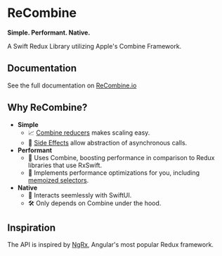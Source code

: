 # ReCombine

**Simple. Performant. Native.**

A Swift Redux Library utilizing Apple's Combine Framework.

## Documentation

See the full documentation on [ReCombine.io](https://recombine.io)

## Why ReCombine?

- **Simple**
   - 📈 [Combine reducers](./reducers.html) makes scaling easy.
   - 🤝 [Side Effects](./effects.html) allow abstraction of asynchronous calls. 
- **Performant** 
   - 💨 Uses Combine, boosting performance in comparison to Redux libraries that use RxSwift.
   - 🦁 Implements performance optimizations for you, including [memoized selectors](./selectors.html).
- **Native** 
   - 📲 Interacts seemlessly with SwiftUI.
   - 🛠 Only depends on Combine under the hood.

## Inspiration

The API is inspired by [NgRx](https://ngrx.io/), Angular's most popular Redux framework.
